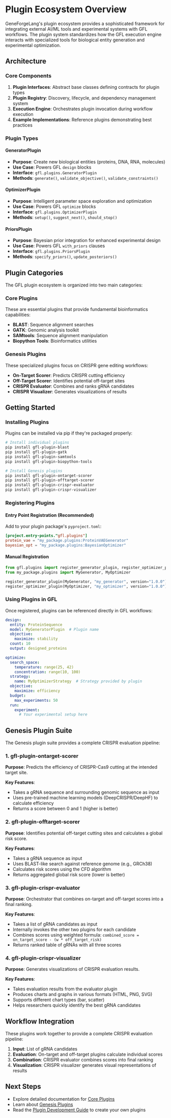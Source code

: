 # Plugin Ecosystem Overview

GeneForgeLang's plugin ecosystem provides a sophisticated framework for integrating external AI/ML tools and experimental systems with GFL workflows. The plugin system standardizes how the GFL execution engine interacts with specialized tools for biological entity generation and experimental optimization.

## Architecture

### Core Components

1. **Plugin Interfaces**: Abstract base classes defining contracts for plugin types
2. **Plugin Registry**: Discovery, lifecycle, and dependency management system
3. **Execution Engine**: Orchestrates plugin invocation during workflow execution
4. **Example Implementations**: Reference plugins demonstrating best practices

### Plugin Types

#### GeneratorPlugin
- **Purpose**: Create new biological entities (proteins, DNA, RNA, molecules)
- **Use Case**: Powers GFL `design` blocks
- **Interface**: `gfl.plugins.GeneratorPlugin`
- **Methods**: `generate()`, `validate_objective()`, `validate_constraints()`

#### OptimizerPlugin
- **Purpose**: Intelligent parameter space exploration and optimization
- **Use Case**: Powers GFL `optimize` blocks
- **Interface**: `gfl.plugins.OptimizerPlugin`
- **Methods**: `setup()`, `suggest_next()`, `should_stop()`

#### PriorsPlugin
- **Purpose**: Bayesian prior integration for enhanced experimental design
- **Use Case**: Powers GFL `with_priors` clauses
- **Interface**: `gfl.plugins.PriorsPlugin`
- **Methods**: `specify_priors()`, `update_posteriors()`

## Plugin Categories

The GFL plugin ecosystem is organized into two main categories:

### Core Plugins
These are essential plugins that provide fundamental bioinformatics capabilities:
- **BLAST**: Sequence alignment searches
- **GATK**: Genomic analysis toolkit
- **SAMtools**: Sequence alignment manipulation
- **Biopython Tools**: Bioinformatics utilities

### Genesis Plugins
These specialized plugins focus on CRISPR gene editing workflows:
- **On-Target Scorer**: Predicts CRISPR cutting efficiency
- **Off-Target Scorer**: Identifies potential off-target sites
- **CRISPR Evaluator**: Combines and ranks gRNA candidates
- **CRISPR Visualizer**: Generates visualizations of results

## Getting Started

### Installing Plugins

Plugins can be installed via pip if they're packaged properly:

```bash
# Install individual plugins
pip install gfl-plugin-blast
pip install gfl-plugin-gatk
pip install gfl-plugin-samtools
pip install gfl-plugin-biopython-tools

# Install Genesis plugins
pip install gfl-plugin-ontarget-scorer
pip install gfl-plugin-offtarget-scorer
pip install gfl-plugin-crispr-evaluator
pip install gfl-plugin-crispr-visualizer
```

### Registering Plugins

#### Entry Point Registration (Recommended)

Add to your plugin package's `pyproject.toml`:

```toml
[project.entry-points."gfl.plugins"]
protein_vae = "my_package.plugins:ProteinVAEGenerator"
bayesian_opt = "my_package.plugins:BayesianOptimizer"
```

#### Manual Registration

```python
from gfl.plugins import register_generator_plugin, register_optimizer_plugin
from my_package.plugins import MyGenerator, MyOptimizer

register_generator_plugin(MyGenerator, "my_generator", version="1.0.0")
register_optimizer_plugin(MyOptimizer, "my_optimizer", version="1.0.0")
```

### Using Plugins in GFL

Once registered, plugins can be referenced directly in GFL workflows:

```yaml
design:
  entity: ProteinSequence
  model: MyGeneratorPlugin  # Plugin name
  objective:
    maximize: stability
  count: 10
  output: designed_proteins

optimize:
  search_space:
    temperature: range(25, 42)
    concentration: range(10, 100)
  strategy:
    name: MyOptimizerStrategy  # Strategy provided by plugin
  objective:
    maximize: efficiency
  budget:
    max_experiments: 50
  run:
    experiment:
      # Your experimental setup here
```

## Genesis Plugin Suite

The Genesis plugin suite provides a complete CRISPR evaluation pipeline:

### 1. gfl-plugin-ontarget-scorer

**Purpose**: Predicts the efficiency of CRISPR-Cas9 cutting at the intended target site.

**Key Features**:
- Takes a gRNA sequence and surrounding genomic sequence as input
- Uses pre-trained machine learning models (DeepCRISPR/DeepHF) to calculate efficiency
- Returns a score between 0 and 1 (higher is better)

### 2. gfl-plugin-offtarget-scorer

**Purpose**: Identifies potential off-target cutting sites and calculates a global risk score.

**Key Features**:
- Takes a gRNA sequence as input
- Uses BLAST-like search against reference genome (e.g., GRCh38)
- Calculates risk scores using the CFD algorithm
- Returns aggregated global risk score (lower is better)

### 3. gfl-plugin-crispr-evaluator

**Purpose**: Orchestrator that combines on-target and off-target scores into a final ranking.

**Key Features**:
- Takes a list of gRNA candidates as input
- Internally invokes the other two plugins for each candidate
- Combines scores using weighted formula: `combined_score = on_target_score - (w * off_target_risk)`
- Returns ranked table of gRNAs with all three scores

### 4. gfl-plugin-crispr-visualizer

**Purpose**: Generates visualizations of CRISPR evaluation results.

**Key Features**:
- Takes evaluation results from the evaluator plugin
- Produces charts and graphs in various formats (HTML, PNG, SVG)
- Supports different chart types (bar, scatter)
- Helps researchers quickly identify the best gRNA candidates

## Workflow Integration

These plugins work together to provide a complete CRISPR evaluation pipeline:

1. **Input**: List of gRNA candidates
2. **Evaluation**: On-target and off-target plugins calculate individual scores
3. **Combination**: CRISPR evaluator combines scores into final ranking
4. **Visualization**: CRISPR visualizer generates visual representations of results

## Next Steps

- Explore detailed documentation for [Core Plugins](core_plugins/)
- Learn about [Genesis Plugins](genesis_plugins/)
- Read the [Plugin Development Guide](../development/creating_plugins.md) to create your own plugins
